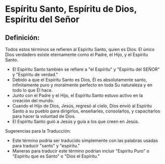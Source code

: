 # Espíritu Santo, Espíritu de Dios, Espíritu del Señor

## Definición: 

Todos estos términos se refieren al Espíritu Santo, quien es Dios.  El único Dios verdadero existe eternamente como el Padre, el Hijo, y el Espíritu Santo.

* El Espíritu Santo también se refiere a "el Espíritu" y "Espíritu del SEÑOR" y "Espíritu de verdad."
* Debido a que el Espíritu Santo es Dios, Él es absolutamente santo, infinitamente puro y moralmente perfecto en toda Su naturaleza y en todo lo que Él hace.
* Junto con el Padre y el Hijo, el Espíritu Santo estuvo activo en la creación del mundo.
* Cuando el Hijo de Dios, Jesús, regresó al cielo, Dios envió al Espíritu Santo a su pueblo para dirigirlos, enseñarles, consolarlos, y capacitarlos para hacer la voluntad de Dios.
* El Espíritu Santo guió a Jesús y guía a los que creen en Jesús.

Sugerencias para la Traducción:

* Este término podría ser traducido simplemente con las palabras usadas para traducir "santo" y "espíritu."
* Maneras para traducir este término podrían incluir "Espíritu Puro" o "Espíritu que es Santo" o "Dios el Espíritu."

